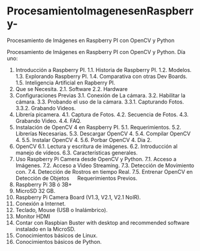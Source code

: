 # ProcesamientoImagenesenRaspberry-
Procesamiento de Imágenes en Raspberry PI con OpenCV y Python

Procesamiento de Imágenes en Raspberry PI con OpenCV y Python.
Día uno:
1.	Introducción a Raspberry PI.
1.1.	Historia de Raspberry PI.
1.2.	Modelos.
1.3.	Explorando Raspberry PI.
1.4.	Comparativa con otras Dev Boards.
1.5.	Inteligencia Artificial en Rapberry PI.
2.	Que se Necesita.
2.1.	Software
2.2.	Hardware
3.	Configuraciones Previas
3.1.	Conexión de La cámara.
3.2.	Habilitar la cámara.
3.3.	Probando el uso de la cámara.
3.3.1.	Capturando Fotos.
3.3.2.	Grabando Videos.
4.	Librería picamera.
4.1.	Captura de Fotos.
4.2.	Secuencia de Fotos.
4.3.	Grabando Video.
4.4.	FAQ.
5.	Instalación de OpenCV 4 en Raspberry PI.
5.1.	Requerimientos.
5.2.	Librerías Necesarias.
5.3.	Descargar OpenCV 4.
5.4.	Compilar OpenCV 4.
5.5.	Instalar OpenCV 4.
5.6.	Porbar OpenCV 4.
Dia 2.
6.	OpenCV
6.1.	Lectura y escritura de imágenes.
6.2.	Introducción al manejo de vídeos.
6.3.	Características generales.
7.	Uso Raspberry Pi Camera desde OpenCV y Python.
7.1.	Acceso a Imágenes.
7.2.	Acceso a Video Streaming.
7.3.	Detección de Movimiento con.
7.4.	Detección de Rostros en tiempo Real.
7.5.	Entrenar OpenCV en Detección de Objetos
 
Requerimientos Previos.
1.	Raspberry Pi 3B ó 3B+ 
2.	MicroSD 32 GB.
3.	Raspberry Pi Camera Board (V1.3, V2.1, V2.1 NoIR).
4.	Conexión a Internet.
5.	Teclado, Mouse (USB o Inalámbrico).
6.	Monitor HDMI
7.	Contar con Raspbian Buster with desktop and recommended software instalado en la MicroSD.
8.	Conocimientos básicos de Linux.
9.	Conocimientos básicos de Python.
